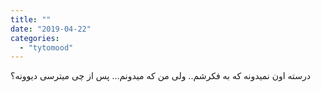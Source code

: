 ```yaml
---
title: ""
date: "2019-04-22"
categories: 
  - "tytomood"
---
```


درسته اون نمیدونه که به فکرشم.. ولی من که میدونم... پس از چی میترسی دیوونه؟
